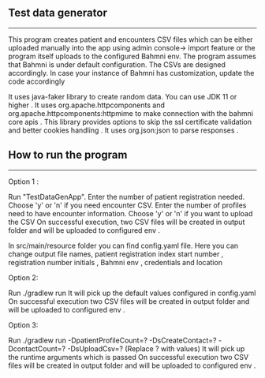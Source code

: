 Test data generator
---
---
This program creates patient and encounters CSV files which can be either uploaded manually into the app using admin console-> import feature or the program itself uploads to the configured Bahmni env. The program assumes that Bahmni is under default configuration. The CSVs are designed accordingly. In case your instance of Bahmni has customization, update the code accordingly

It uses java-faker library to create random data. You can use JDK 11 or higher .
It uses org.apache.httpcomponents and org.apache.httpcomponents:httpmime to make connection with the bahmni core apis .
This library provides options to skip the ssl certificate validation and better cookies handling .
It uses org.json:json to parse responses .



 How to run the program
---
---
Option 1 : 

Run "TestDataGenApp".
Enter the number of patient registration needed.
Choose 'y' or 'n' if you need encounter CSV.
Enter the number of profiles need to have encounter information.
Choose 'y' or 'n' if you want to upload the CSV
On successful execution, two CSV files will be created in output folder and will be uploaded to configured env .

In src/main/resource folder you can find config.yaml file.
Here you can change output file names, patient registration index start number , registration number initials , Bahmni env , credentials and location

Option 2:

Run ./gradlew run
It will pick up the default values configured in config.yaml 
On successful execution two CSV files will be created in output folder and will be uploaded to configured env .

Option 3:

Run ./gradlew run -DpatientProfileCount=? -DsCreateContact=? -DcontactCount=? -DsUploadCsv=? (Replace ? with values)
It will pick up the runtime arguments which is passed
On successful execution two CSV files will be created in output folder and will be uploaded to configured env .

